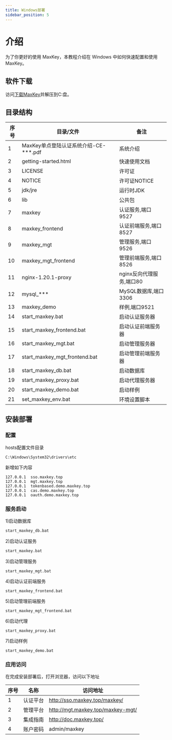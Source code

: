 ```yaml
---
title: Windows部署
sidebar_position: 5
---
```


# 介绍

为了你更好的使用 MaxKey，本教程介绍在 Windows 中如何快速配置和使用 MaxKey。

## 软件下载
访问<a href="https://www.maxkey.top/zh/about/download.html" target="_blank">下载MaxKey</a>并解压到C:盘。

## 目录结构

<table border="0" class="table table-striped table-bordered ">
    <thead>
        <tr>
            <th>序号</th><th>目录/文件</th><th>备注</th>
        </tr>
    </thead>
    <tbody>
                    <tr>
                        <td>1</td>
                        <td>MaxKey单点登陆认证系统介绍-CE-***.pdf</td>
                        <td>系统介绍</td>
                    </tr>
                    <tr>
                        <td>2</td>
                        <td>getting-started.html</td>
                        <td>快速使用文档</td>
                    </tr>
                    <tr>
                        <td>3</td>
                        <td>LICENSE</td>
                        <td>许可证</td>
                    </tr>
                    <tr>
                        <td>4</td>
                        <td>NOTICE</td>
                        <td>许可证NOTICE</td>
                    </tr>
                    <tr>
                        <td>5</td>
                        <td>jdk/jre</td>
                        <td>运行时JDK</td>
                    </tr>
                    <tr>
                        <td>6</td>
                        <td>lib</td>
                        <td>公共包</td>
                    </tr>
                    <tr>
                        <td>7</td>
                        <td>maxkey</td>
                        <td>认证服务,端口9527</td>
                    </tr>
                    <tr>
                        <td>8</td>
                        <td>maxkey_frontend</td>
                        <td>认证前端服务,端口8527</td>
                    </tr>
                    <tr>
                        <td>9</td>
                        <td>maxkey_mgt</td>
                        <td>管理服务,端口9526</td>
                    </tr>
                    <tr>
                        <td>10</td>
                        <td>maxkey_mgt_frontend</td>
                        <td>管理前端服务,端口8526</td>
                    </tr>
                    <tr>
                        <td>11</td>
                        <td>nginx-1.20.1-proxy</td>
                        <td>nginx反向代理服务,端口80</td>
                    </tr>
                    <tr>
                        <td>12</td>
                        <td>mysql_***</td>
                        <td>MySQL数据库,端口3306</td>
                    </tr>
                    <tr>
                        <td>13</td>
                        <td>maxkey_demo</td>
                        <td>样例,端口9521</td>
                    </tr>
                    <tr>
                        <td>14</td>
                        <td>start_maxkey.bat</td>
                        <td>启动认证服务器</td>
                    </tr>
                    <tr>
                        <td>15</td>
                        <td>start_maxkey_frontend.bat</td>
                        <td>启动认证前端服务器</td>
                    </tr>
                    <tr>
                        <td>16</td>
                        <td>start_maxkey_mgt.bat</td>
                        <td>启动管理服务器</td>
                    </tr>
                    <tr>
                        <td>17</td>
                        <td>start_maxkey_mgt_frontend.bat</td>
                        <td>启动管理前端服务器</td>
                    </tr>
                    <tr>
                        <td>18</td>
                        <td>start_maxkey_db.bat</td>
                        <td>启动数据库</td>
                    </tr>
                    <tr>
                        <td>19</td>
                        <td>start_maxkey_proxy.bat</td>
                        <td>启动代理服务器</td>
                    </tr>
                    <tr>
                        <td>20</td>
                        <td>start_maxkey_demo.bat</td>
                        <td>启动样例</td>
                    </tr>
                    <tr>
                        <td>21</td>
                        <td>set_maxkey_env.bat</td>
                        <td>环境设置脚本</td>
                    </tr>
                </tbody>
    </table>

## 安装部署

### 配置
hosts配置文件目录
```
C:\Windows\System32\drivers\etc
```
新增如下内容
```
127.0.0.1  sso.maxkey.top
127.0.0.1  mgt.maxkey.top
127.0.0.1  tokenbased.demo.maxkey.top
127.0.0.1  cas.demo.maxkey.top
127.0.0.1  oauth.demo.maxkey.top
```

### 服务启动
1)启动数据库
```bash
start_maxkey_db.bat
```

2)启动认证服务

```bash
start_maxkey.bat
```

3)启动管理服务

```
start_maxkey_mgt.bat
```

4)启动认证前端服务

```
start_maxkey_frontend.bat
```

5)启动管理前端服务

```
start_maxkey_mgt_frontend.bat
```

6)启动代理

```
start_maxkey_proxy.bat
```

7)启动样例

```
start_maxkey_demo.bat
```

### 应用访问

在完成安装部署后，打开浏览器，访问以下地址

<table border="0" class="table table-striped table-bordered ">
		<thead>
			<tr>
				<th>序号</th><th>名称</th><th>访问地址</th>
			</tr>
		</thead>
		<tbody>
                        <tr>
                            <td>1</td>
                            <td>认证平台</td>
                            <td><a href="http://sso.maxkey.top/maxkey/"
                                    target="blank">http://sso.maxkey.top/maxkey/</a></td>
                        </tr>
                        <tr>
                            <td>2</td>
                            <td>管理平台</td>
                            <td><a href="http://mgt.maxkey.top/maxkey-mgt/"
                                    target="blank">http://mgt.maxkey.top/maxkey-mgt/</a></td>
                        </tr>
                        <tr>
                            <td>3</td>
                            <td>集成指南</td>
                            <td><a href="http://doc.maxkey.top/" target="blank">http://doc.maxkey.top/</a></td>
                        </tr>
                        <tr>
                            <td>4</td>
                            <td>账户密码</td>
                            <td>admin/maxkey</td>
                        </tr>
                    </tbody>
</table>
